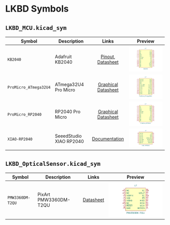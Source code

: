 # LKBD Symbols

## `LKBD_MCU.kicad_sym`

| Symbol                | Description             |                             Links                              |            Preview            |
| --------------------- | ----------------------- | :------------------------------------------------------------: | :---------------------------: |
| `KB2040`              | Adafruit KB2040         |     [Pinout][KB2040 Pinout], [Datasheet][KB2040 Datasheet]     |       ![KB2040 Symbol]        |
| `ProMicro_ATmega32U4` | ATmega32U4 Pro Micro    | [Graphical Datasheet][ProMicro ATmega32U4 Graphical Datasheet] | ![ProMicro ATmega32U4 Symbol] |
| `ProMicro_RP2040`     | RP2040 Pro Micro        |   [Graphical Datasheet][ProMicro RP2040 Graphical Datasheet]   |   ![ProMicro RP2040 Symbol]   |
| `XIAO-RP2040`         | SeeedStudio XIAO RP2040 |           [Documentation][XIAO RP2040 Documentation]           |     ![XIAO RP2040 Symbol]     |

[KB2040 Symbol]: ../output/symbols/LKBD_MCU.kicad_sym/kb2040.svg
[KB2040 Datasheet]: https://cdn-learn.adafruit.com/downloads/pdf/adafruit-kb2040.pdf
[KB2040 Pinout]: https://github.com/adafruit/Adafruit-KB2040-PCB/blob/main/Adafruit%20KB2040%20Pinout.pdf
[ProMicro ATmega32U4 Symbol]: ../output/symbols/LKBD_MCU.kicad_sym/promicro_atmega32u4.svg
[ProMicro ATmega32U4 Graphical Datasheet]: https://cdn.sparkfun.com/datasheets/Dev/Arduino/Boards/ProMicro16MHzv1.pdf
[ProMicro RP2040 Symbol]: ../output/symbols/LKBD_MCU.kicad_sym/promicro_rp2040.svg
[ProMicro RP2040 Graphical Datasheet]: https://cdn.sparkfun.com/assets/e/2/7/6/b/ProMicroRP2040_Graphical_Datasheet.pdf
[XIAO RP2040 Symbol]: ../output/symbols/LKBD_MCU.kicad_sym/xiao-rp2040.svg
[XIAO RP2040 Documentation]: https://wiki.seeedstudio.com/XIAO-RP2040/

## `LKBD_OpticalSensor.kicad_sym`

| Symbol           | Description           |                 Links                 |         Preview          |
| ---------------- | --------------------- | :-----------------------------------: | :----------------------: |
| `PMW3360DM-T2QU` | PixArt PMW3360DM-T2QU | [Datasheet][PMW3360DM-T2QU Datasheet] | ![PMW3360DM-T2QU Symbol] |

[PMW3360DM-T2QU Symbol]: ../output/symbols/LKBD_OpticalSensor.kicad_sym/pmw3360dm-t2qu.svg
[PMW3360DM-T2QU Datasheet]: https://www.epsglobal.com/Media-Library/EPSGlobal/Products/files/pixart/PMW3360DM-T2QU.pdf
